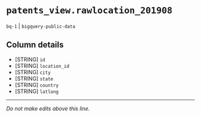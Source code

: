 # `patents_view.rawlocation_201908`
`bq-1` | `bigquery-public-data`

## Column details
* [STRING]    `id`
* [STRING]    `location_id`
* [STRING]    `city`
* [STRING]    `state`
* [STRING]    `country`
* [STRING]    `latlong`

-------------------------------------------------------------------------------
*Do not make edits above this line.*
